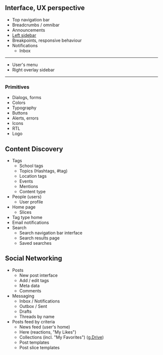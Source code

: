 ## Interface, UX perspective

* Top navigation bar
* Breadcrumbs / omnibar
* Announcements
* [Left sidebar](/left-sidebar.md)
* Breakpoints, responsive behaviour
* Notifications
    *  Inbox
----

* User's menu
* Right overlay sidebar

---
        
### Primitives

* Dialogs, forms
* Colors
* Typography
* Buttons
* Alerts, errors
* Icons
* RTL
* Logo

## Content Discovery

* Tags
    * School tags
    * Topics (Hashtags, #tag)
    * Location tags
    * Events
    * Mentions
    * Content type
* People (users)
    * User profile
* Home page
    * Slices
* Tag type home
* Email notifications
* Search
    * Search navigation bar interface
    * Search results page
    * Saved searches

## Social Networking

* Posts
    * New post interface
    * Add / edit tags
    * Meta data
    * Comments
* Messaging
    * Inbox / Notifications
    * Outbox / Sent
    * Drafts
    * Threads by name
* Posts feed by criteria
    * News feed (user's home)
    * Here (reactions, "My Likes")
    * Collections (incl. "My Favorites") ([g.Drive](https://docs.google.com/a/lokieducation.org/drawings/d/1AA1NVwUivM_xDpspP93LIZuCZ3MDg8L395xAurRU6_A/edit?usp=drive_web))
    * Post templates
    * Post slice templates
    